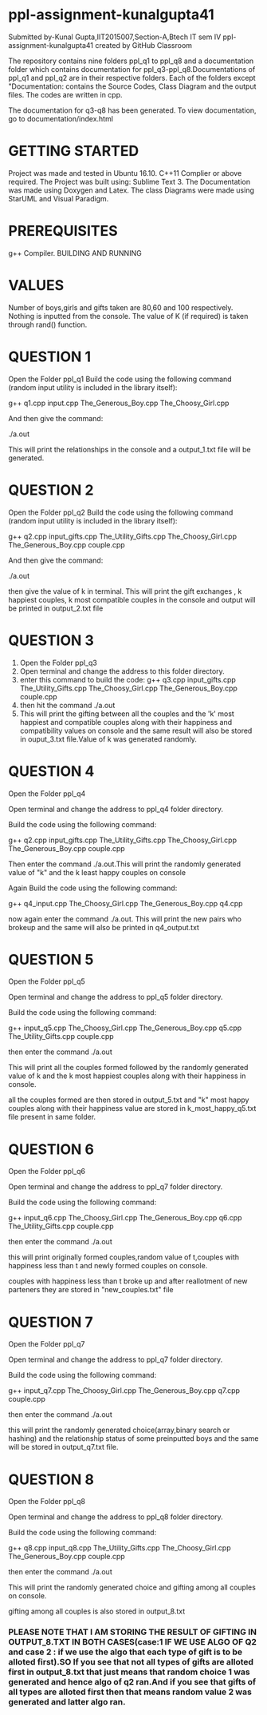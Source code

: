 # ppl-assignment-kunalgupta41
Submitted by-Kunal Gupta,IIT2015007,Section-A,Btech IT sem IV
ppl-assignment-kunalgupta41 created by GitHub Classroom

The repository contains nine folders ppl_q1 to ppl_q8 and a documentation folder which contains documentation for ppl_q3-ppl_q8.Documentations of ppl_q1 and ppl_q2 are in their respective folders. Each of the folders except "Documentation: contains the Source Codes, Class Diagram and the output files. The codes are written in cpp.

The documentation for q3-q8 has been generated. To view documentation, go to documentation/index.html  

# GETTING STARTED

Project was made and tested in Ubuntu 16.10.
C++11 Complier or above required.
The Project was built using: Sublime Text 3.
The Documentation was made using Doxygen and Latex.
The class Diagrams were made using StarUML and Visual Paradigm.

# PREREQUISITES

g++ Compiler.
BUILDING AND RUNNING

# VALUES

Number of boys,girls and gifts taken are 80,60 and 100 respectively.
Nothing is inputted from the console.
The value of K (if required) is taken through rand() function.


# QUESTION 1

Open the Folder ppl_q1
Build the code using the following command (random input utility is included in the library itself):

g++ q1.cpp input.cpp The_Generous_Boy.cpp The_Choosy_Girl.cpp

And then give the command:

./a.out

This will print the relationships in the console and a output_1.txt file will be generated.

# QUESTION 2

Open the Folder ppl_q2
Build the code using the following command (random input utility is included in the library itself):

g++ q2.cpp input_gifts.cpp The_Utility_Gifts.cpp The_Choosy_Girl.cpp The_Generous_Boy.cpp couple.cpp

And then give the command:

./a.out

then give the value of k in terminal.
This will print the gift exchanges , k happiest couples, k most compatible couples in the console and output will be printed in output_2.txt file


# QUESTION 3

1. Open the Folder ppl_q3
2. Open terminal and change the address to this folder directory.
3. enter this command to build the code:
          g++ q3.cpp input_gifts.cpp The_Utility_Gifts.cpp The_Choosy_Girl.cpp The_Generous_Boy.cpp couple.cpp
4. then hit the command ./a.out
5. This will print the gifting between all the couples and the 'k' most happiest and compatible couples along with their happiness and compatibility values on console and the same result will also be stored in ouput_3.txt file.Value of k was generated randomly.


# QUESTION 4

Open the Folder ppl_q4

Open terminal and change the address to ppl_q4 folder directory.

Build the code using the following command:

g++ q2.cpp input_gifts.cpp The_Utility_Gifts.cpp The_Choosy_Girl.cpp The_Generous_Boy.cpp couple.cpp

Then enter the command ./a.out.This will print the randomly generated value of "k" and the k least happy couples on console
 
 Again Build the code using the following command:
 
 g++ q4_input.cpp The_Choosy_Girl.cpp The_Generous_Boy.cpp q4.cpp

now again enter the command ./a.out. This will print the new pairs who brokeup and the same will also be printed in q4_output.txt
          

# QUESTION 5

Open the Folder ppl_q5

Open terminal and change the address to ppl_q5 folder directory.

Build the code using the following command:

g++ input_q5.cpp The_Choosy_Girl.cpp The_Generous_Boy.cpp q5.cpp The_Utility_Gifts.cpp couple.cpp

then enter the command ./a.out

This will print all the couples formed followed by the randomly generated value of k and the k most happiest couples along with their happiness in console.

all the couples formed are then stored in output_5.txt and "k" most happy couples along with their happiness value are stored in k_most_happy_q5.txt file present in same folder.


# QUESTION 6

Open the Folder ppl_q6

Open terminal and change the address to ppl_q7 folder directory.

Build the code using the following command:

g++ input_q6.cpp The_Choosy_Girl.cpp The_Generous_Boy.cpp q6.cpp The_Utility_Gifts.cpp couple.cpp

then enter the command ./a.out

this will print originally formed couples,random value of t,couples with happiness less than t and newly formed couples on console.

couples with happiness less than t broke up and after reallotment of new parteners they are stored in "new_couples.txt" file



# QUESTION 7

Open the Folder ppl_q7

Open terminal and change the address to ppl_q7 folder directory.

Build the code using the following command:

g++ input_q7.cpp The_Choosy_Girl.cpp The_Generous_Boy.cpp q7.cpp couple.cpp

then enter the command ./a.out

this will  print the randomly generated choice(array,binary search or hashing) and the relationship status of some preinputted boys and the same will be stored in output_q7.txt file.


# QUESTION 8

Open the Folder ppl_q8

Open terminal and change the address to ppl_q8 folder directory.

Build the code using the following command:

g++ q8.cpp input_q8.cpp The_Utility_Gifts.cpp The_Choosy_Girl.cpp The_Generous_Boy.cpp couple.cpp

then enter the command ./a.out

This will print the randomly generated choice and gifting among all couples on console.

gifting among all couples is also stored in output_8.txt

### PLEASE NOTE THAT I AM STORING THE RESULT OF GIFTING IN OUTPUT_8.TXT IN BOTH CASES(case:1 IF WE USE ALGO OF Q2 and case 2 : if we use the algo that each type of gift is to be alloted first).SO If you see that not all types of gifts are alloted first in output_8.txt that just means that random choice 1 was generated and hence algo of q2 ran.And if you see that gifts of all types are alloted first then that means random value 2 was generated and latter algo ran.
